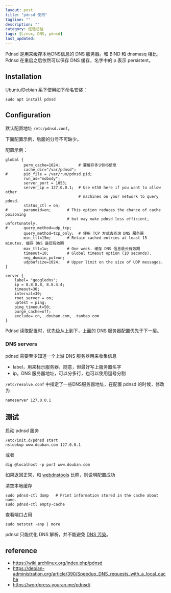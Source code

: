 ```yaml
---
layout: post
title: "pdnsd 使用"
tagline: ""
description: ""
category: 经验总结
tags: [Linux, DNS, pdnsd]
last_updated: 
---
```



Pdnsd 是用来缓存本地DNS信息的 DNS 服务器。和 BIND 和 dnsmasq 相比，Pdnsd 在重启之后依然可以保存 DNS 缓存，名字中的 p 表示 persistent。


## Installation
Ubuntu/Debian 系下使用如下命名安装：

    sudo apt install pdnsd

## Configuration

默认配置地址 `/etc/pdnsd.conf`。

下面配置示例，后面的分号不可缺少。

配置示例：

    global {                                                                        
            perm_cache=1024;        # 要缓存多少DNS信息                                                
            cache_dir="/var/pdnsd";                                                 
    #       pid_file = /var/run/pdnsd.pid;                                          
            run_as="nobody";                                                        
            server_port = 1053;                                                      
            server_ip = 127.0.0.1;  # Use eth0 here if you want to allow other       
                                    # machines on your network to query pdnsd.       
            status_ctl = on;                                                         
    #       paranoid=on;       # This option reduces the chance of cache poisoning   
                               # but may make pdnsd less efficient, unfortunately.   
    #       query_method=udp_tcp;                                                    
            query_method=tcp_only;  # 使用 TCP 方式去查询 DNS 服务器                                                 
            min_ttl=15m;       # Retain cached entries at least 15 minutes. 缓存 DNS 最短有效期         
            max_ttl=1w;        # One week. 缓存 DNS 信息最长有效期                                           
            timeout=10;        # Global timeout option (10 seconds).                 
            neg_domain_pol=on;                                                       
            udpbufsize=1024;   # Upper limit on the size of UDP messages.            
    }                                                                                

    server {                                                                         
        label= "googledns";                                                          
        ip = 8.8.8.8, 8.8.4.4;                                                       
        timeout=30;                                                                  
        interval=30;                                                                 
        root_server = on;                                                            
        uptest = ping;                                                               
        ping_timeout=50;                                                             
        purge_cache=off;                                                             
        exclude=.cn, .douban.com, .taobao.com                                         
    }             
    
Pdnsd 读取配置时，优先级从上到下，上面的 DNS 服务器配置优先于下一层。

### DNS servers

pdnsd 需要至少知道一个上游 DNS 服务器用来收集信息

- label，用来标示服务器，随意，但最好写上服务器名字
- ip，DNS 服务器地址，可以分多行，也可以使用逗号分割

`/etc/resolve.conf` 中指定了一些DNS服务器地址，在配置 pdnsd 的时候，修改为

    nameserver 127.0.0.1

## 测试

启动 pdnsd 服务

    /etc/init.d/pdnsd start 
    nslookup www.douban.com 127.0.0.1

或者

    dig @localhost -p port www.douban.com

如果返回正常，和 [webdnstools](http://www.webdnstools.com/) 比照，则说明配置成功

清空本地缓存

	sudo pdnsd-ctl dump   # Print information stored in the cache about name.
    sudo pdnsd-ctl empty-cache

查看端口占用

	sudo netstat -anp | more

pdnsd 只能优化 DNS 解析，并不能避免 [DNS 污染](http://gfwrev.blogspot.jp/2009/11/gfwdns.html)。


## reference

- <https://wiki.archlinux.org/index.php/pdnsd>
- <https://debian-administration.org/article/390/Speedup_DNS_requests_with_a_local_cache>
- <https://wordpress.youran.me/pdnsd/>